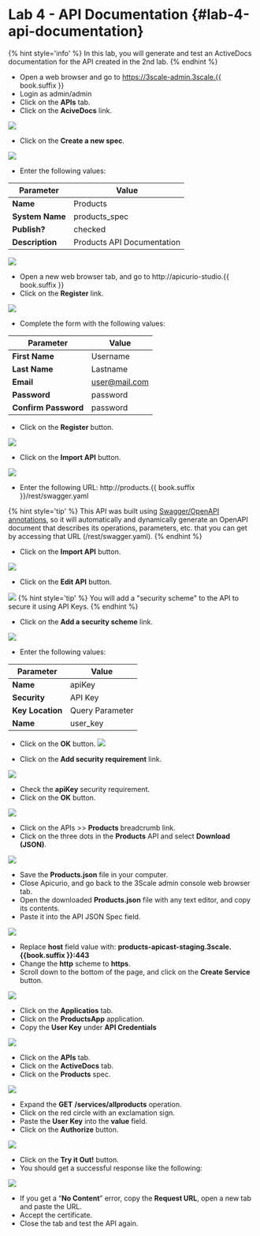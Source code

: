 # Lab 4 - API Documentation {#lab-4-api-documentation}

{% hint style='info' %}
In this lab, you will generate and test an ActiveDocs documentation for the API created in the 2nd lab.
{% endhint %}

*  Open a web browser and go to https://3scale-admin.3scale.{{ book.suffix }}
*  Login as admin/admin
*  Click on the **APIs** tab.
*  Click on the **AciveDocs** link.

![](images/image31.png)

*  Click on the **Create a new spec**.

![](images/image102.png)

*  Enter the following values:

| Parameter | Value |
| --- | --- |
| **Name** | Products |
| **System Name** | products_spec |
| **Publish?** | checked |
| **Description** | Products API Documentation |

![](images/image75.png)

* Open a new web browser tab, and go to http://apicurio-studio.{{ book.suffix }}
* Click on the **Register** link.

![](assets/Selection_325.png)
* Complete the form with the following values:

| Parameter | Value |
| --- | --- |
| **First Name** | Username |
| **Last Name** | Lastname |
| **Email** | user@mail.com |
| **Password** | password |
| **Confirm Password** | password |

* Click on the **Register** button.

![](assets/Selection_326.png)

* Click on the **Import API** button.

![](assets/Selection_342.png)

* Enter the following URL:  http://products.{{ book.suffix }}/rest/swagger.yaml

{% hint style='tip' %}
This API was built using [Swagger/OpenAPI annotations](https://github.com/swagger-api/swagger-core/wiki/annotations), so it will automatically and dynamically generate an OpenAPI document that describes its operations, parameters, etc. that you can get by accessing that URL (/rest/swagger.yaml).
{% endhint %}


* Click on the **Import API** button.

![](assets/Selection_328.png)

* Click on the **Edit API** button.

![](assets/Selection_329.png)
{% hint style='tip' %}
You will add a "security scheme" to the API to secure it using API Keys.
{% endhint %}

* Click on the **Add a security scheme** link.

![](assets/Selection_330.png)

* Enter the following values:

| Parameter | Value |
| -- | -- |
| **Name** | apiKey |
| **Security** | API Key |
| **Key Location** | Query Parameter |
| **Name** | user_key |


* Click on the **OK** button.
![](assets/Selection_331.png)

* Click on the **Add security requirement** link.

![](assets/Selection_332.png)

* Check the **apiKey** security requirement.
* Click on the **OK** button.

![](assets/Selection_333.png)

* Click on the APIs >> **Products** breadcrumb link.
* Click on the three dots in the **Products** API and select **Download (JSON)**.

![](assets/Selection_334.png)

* Save the **Products.json** file in your computer.
* Close Apicurio, and go back to the 3Scale admin console web browser tab.
* Open the downloaded **Products.json** file with any text editor, and copy its contents.
* Paste it into the API JSON Spec field.

![](assets/Selection_335.png)

* Replace **host** field value with: **products-apicast-staging.3scale.{{book.suffix }}:443**
* Change the **http** scheme to **https**.
* Scroll down to the bottom of the page, and click on the **Create Service** button.

![](assets/Selection_336.png)

* Click on the **Applicatios** tab.
* Click on the **ProductsApp** application.
* Copy the **User Key** under **API Credentials**

![](assets/Selection_337.png)

* Click on the **APIs** tab.
* Click on the **ActiveDocs** tab.
* Click on the **Products** spec.

![](assets/Selection_338.png)

* Expand the **GET** **/services/allproducts** operation.
* Click on the red circle with an exclamation sign.
* Paste the **User Key** into the **value** field.
* Click on the **Authorize** button.

![](assets/Selection_339.png)
* Click on the **Try it Out!** button.
* You should get a successful response like the following:

![](images/image74.png)

* If you get a “**No Content**” error, copy the **Request URL**, open a new tab and paste the URL.
* Accept the certificate.
* Close the tab and test the API again.